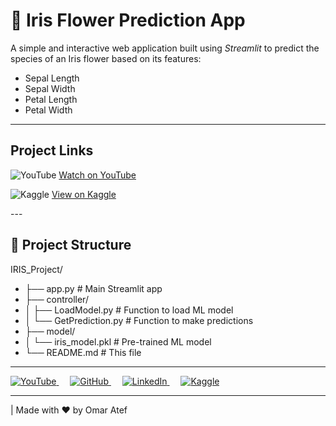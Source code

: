 # 🌸 Iris Flower Prediction App

A simple and interactive web application built using *Streamlit* to predict the species of an Iris flower based on its features:

- Sepal Length
- Sepal Width
- Petal Length
- Petal Width

---

## Project Links

<p align="left">
  <img src="https://img.icons8.com/ios-filled/24/fa314a/youtube-play.png" alt="YouTube" />
  <a href="https://www.youtube.com/watch?v=YOUR_VIDEO_LINK" target="_blank">Watch on YouTube</a>
</p>

<p align="left">
  <img src="https://img.icons8.com/windows/24/1A73E8/kaggle.png" alt="Kaggle" />
  <a href="https://www.kaggle.com/code/omaratef200/iris-classification-acc-97" target="_blank">View on Kaggle</a>
</p>
---

## 📁 Project Structure
IRIS_Project/
- ├── app.py                     # Main Streamlit app
- ├── controller/
- │   ├── LoadModel.py           # Function to load ML model
- │   └── GetPrediction.py       # Function to make predictions
- ├── model/
- │   └── iris_model.pkl         # Pre-trained ML model
- └── README.md                  # This file

---
<p align="left">
  <a href="https://www.youtube.com/@your_channel" target="_blank">
    <img src="https://img.icons8.com/ios-filled/30/ffffff/youtube-play.png" alt="YouTube"/>
  </a>
  &emsp;
  <a href="https://github.com/o2204" target="_blank">
    <img src="https://img.icons8.com/ios-glyphs/30/ffffff/github.png" alt="GitHub"/>
  </a>
  &emsp;
  <a href="https://www.linkedin.com/in/o2204" target="_blank">
    <img src="https://img.icons8.com/ios-filled/30/ffffff/linkedin.png" alt="LinkedIn"/>
  </a>
  &emsp;
  <a href="https://www.kaggle.com/omaratef200" target="_blank">
    <img src="https://img.icons8.com/windows/30/ffffff/kaggle.png" alt="Kaggle"/>
  </a>
</p>

---

| Made with ❤ by Omar Atef
